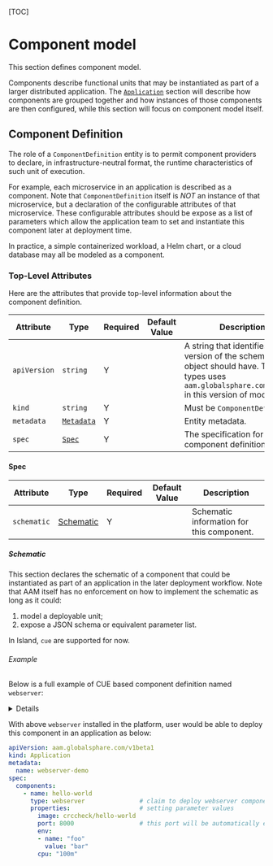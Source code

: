 [TOC]

# Component model
This section defines component model.

Components describe functional units that may be instantiated as part of a larger distributed application. The [`Application`](7.application.md) section will describe how components are grouped together and how instances of those components are then configured, while this section will focus on component model itself.

## Component Definition

The role of a `ComponentDefinition` entity is to permit component providers to declare, in infrastructure-neutral format, the runtime characteristics of such unit of execution. 

For example, each microservice in an application is described as a component. Note that `ComponentDefinition` itself is *NOT* an instance of that microservice, but a declaration of the configurable attributes of that microservice. These configurable attributes should be expose as a list of parameters which allow the application team to set and instantiate this component later at deployment time.

In practice, a simple containerized workload, a Helm chart, or a cloud database may all be modeled as a component.

### Top-Level Attributes

Here are the attributes that provide top-level information about the component definition.

| Attribute | Type | Required | Default Value | Description |
|-----------|------|----------|---------------|-------------|
| `apiVersion` | `string` | Y | | A string that identifies the version of the schema the object should have. The core types uses `aam.globalsphare.com/v1beta1` in this version of model |
| `kind` | `string` | Y || Must be `ComponentDefinition` |
| `metadata` | [`Metadata`](2.overview_and_terminology.md#metadata) | Y | | Entity metadata. |
| `spec`| [`Spec`](#spec) | Y | | The specification for the component definition. |

#### Spec

| Attribute | Type | Required | Default Value | Description |
|-----------|------|----------|---------------|-------------|
| `schematic` | [Schematic](#schematic) | Y | | Schematic information for this component. |

##### Schematic

This section declares the schematic of a component that could be instantiated as part of an application in the later deployment workflow. Note that AAM itself has no enforcement on how to implement the schematic as long as it could:
  1. model a deployable unit;
  2. expose a JSON schema or equivalent parameter list. 

In Island, `cue` are supported for now.

###### Example

Below is a full example of CUE based component definition named `webserver`:

<p>
<details>

```yaml
apiVersion: aam.globalsphare.com/v1beta1
kind: ComponentDefinition
metadata:
  name: webserver
spec:
  schematic:
    cue:
      template: |
        output: {
            apiVersion: "apps/v1"
            kind:       "Deployment"
            spec: {
                selector: matchLabels: {
                    "app": context.name
                }
                template: {
                    metadata: labels: {
                        "app": context.name
                    }
                    spec: {
                        containers: [{
                            name:  context.name
                            image: parameter.image

                            if parameter["cmd"] != _|_ {
                                command: parameter.cmd
                            }

                            if parameter["env"] != _|_ {
                                env: parameter.env
                            }

                            if context["config"] != _|_ {
                                env: context.config
                            }

                            ports: [{
                                containerPort: parameter.port
                            }]

                            if parameter["cpu"] != _|_ {
                                resources: {
                                    limits:
                                        cpu: parameter.cpu
                                    requests:
                                        cpu: parameter.cpu
                                }
                            }
                        }]
                }
                }
            }
        }
        // an extra template
        outputs: service: {
            apiVersion: "v1"
            kind:       "Service"
            spec: {
                selector: {
                    "app": context.name
                }
                ports: [
                    {
                        port:       parameter.port
                        targetPort: parameter.port
                    },
                ]
            }
        }
        parameter: {
            image: string
            cmd?: [...string]
            port: *80 | int
            env?: [...{
                name:   string
                value?: string
                valueFrom?: {
                    secretKeyRef: {
                        name: string
                        key:  string
                    }
                }
            }]
            cpu?: string
        }
```

</details>
</p>

With above `webserver` installed in the platform, user would be able to deploy this component in an application as below:

```yaml
apiVersion: aam.globalsphare.com/v1beta1
kind: Application
metadata:
  name: webserver-demo
spec:
  components:
    - name: hello-world
      type: webserver               # claim to deploy webserver component definition
      properties:                   # setting parameter values
        image: crccheck/hello-world
        port: 8000                  # this port will be automatically exposed to public
        env:
        - name: "foo"
          value: "bar"
        cpu: "100m"
```